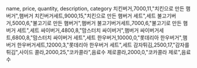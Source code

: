 name, price, quantity, description, category
치킨버거,7000,11,"치킨으로 만든 햄버거",햄버거
치킨버거세트,9000,15,"치킨으로 만든 햄버거 세트",세트
불고기버거,5000,6,"불고기로 만든 햄버거",햄버거
불고기버거세트,7000,6,"불고기로 만든 햄버거 세트",세트
싸이버거,4800,8,"맘스터치 싸이버거",햄버거
싸이버거세트,6800,8,"맘스터치 싸이버거 세트",세트
한우버거,10000,0,"롯데리아 한우버거",햄버거
한우버거세트,12000,3,"롯데리아 한우버거 세트",세트
감자튀김,2500,17,"감자를 튀김",사이드
콜라,2000,25,"코카콜라",음료수
제로콜라,2000,0,"코카콜라 제로",음료수
